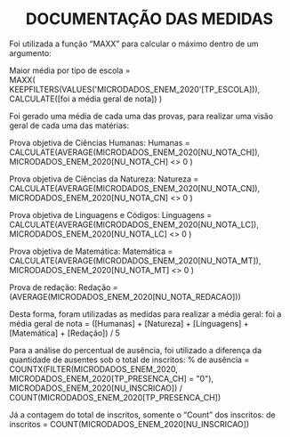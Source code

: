 <h1 align="center"> DOCUMENTAÇÃO DAS MEDIDAS </h1>

Foi utilizada a função “MAXX” para calcular o máximo dentro de um argumento: 

Maior média por tipo de escola =  
MAXX( 
    KEEPFILTERS(VALUES('MICRODADOS_ENEM_2020'[TP_ESCOLA])), 
    CALCULATE([foi a média geral de nota]) 
) 

Foi gerado uma média de cada uma das provas, para realizar uma visão geral de cada uma das matérias: 

Prova objetiva de Ciências Humanas: 
Humanas = CALCULATE(AVERAGE(MICRODADOS_ENEM_2020[NU_NOTA_CH]), MICRODADOS_ENEM_2020[NU_NOTA_CH] <> 0 ) 

Prova objetiva de Ciências da Natureza: 
Natureza = CALCULATE(AVERAGE(MICRODADOS_ENEM_2020[NU_NOTA_CN]), MICRODADOS_ENEM_2020[NU_NOTA_CN] <> 0 ) 

Prova objetiva de Linguagens e Códigos: 
Linguagens = CALCULATE(AVERAGE(MICRODADOS_ENEM_2020[NU_NOTA_LC]), MICRODADOS_ENEM_2020[NU_NOTA_LC] <> 0 ) 

Prova objetiva de Matemática: 
Matemática = CALCULATE(AVERAGE(MICRODADOS_ENEM_2020[NU_NOTA_MT]), MICRODADOS_ENEM_2020[NU_NOTA_MT] <> 0 ) 

Prova de redação: 
Redação = (AVERAGE(MICRODADOS_ENEM_2020[NU_NOTA_REDACAO])) 

Desta forma, foram utilizadas as medidas para realizar a média geral: 
foi a média geral de nota = ([Humanas] + [Natureza] + [Linguagens] + [Matemática] + [Redação]) / 5 

Para a análise do percentual de ausência, foi utilizado a diferença da quantidade de ausentes sob o total de inscritos: 
% de ausência = COUNTX(FILTER(MICRODADOS_ENEM_2020, MICRODADOS_ENEM_2020[TP_PRESENCA_CH] = "0"), MICRODADOS_ENEM_2020[NU_INSCRICAO]) / COUNT(MICRODADOS_ENEM_2020[TP_PRESENCA_CH]) 

Já a contagem do total de inscritos, somente o “Count” dos inscritos: 
de inscritos = COUNT(MICRODADOS_ENEM_2020[NU_INSCRICAO]) 
